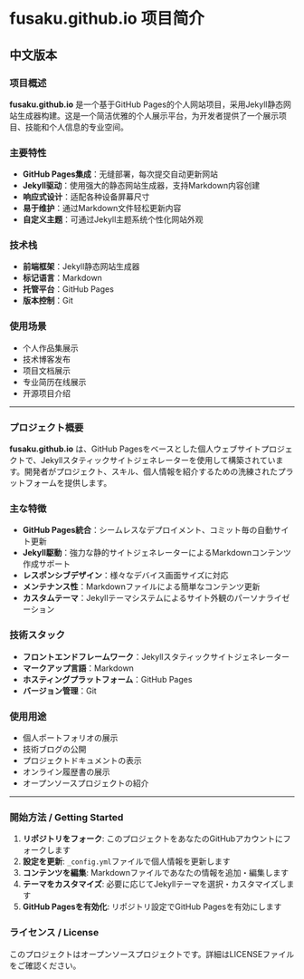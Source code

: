 # fusaku.github.io 项目简介

## 中文版本

### 项目概述
**fusaku.github.io** 是一个基于GitHub Pages的个人网站项目，采用Jekyll静态网站生成器构建。这是一个简洁优雅的个人展示平台，为开发者提供了一个展示项目、技能和个人信息的专业空间。

### 主要特性
- **GitHub Pages集成**：无缝部署，每次提交自动更新网站
- **Jekyll驱动**：使用强大的静态网站生成器，支持Markdown内容创建
- **响应式设计**：适配各种设备屏幕尺寸
- **易于维护**：通过Markdown文件轻松更新内容
- **自定义主题**：可通过Jekyll主题系统个性化网站外观

### 技术栈
- **前端框架**：Jekyll静态网站生成器
- **标记语言**：Markdown
- **托管平台**：GitHub Pages
- **版本控制**：Git

### 使用场景
- 个人作品集展示
- 技术博客发布
- 项目文档展示
- 专业简历在线展示
- 开源项目介绍

---
### プロジェクト概要
**fusaku.github.io** は、GitHub Pagesをベースとした個人ウェブサイトプロジェクトで、Jekyllスタティックサイトジェネレーターを使用して構築されています。開発者がプロジェクト、スキル、個人情報を紹介するための洗練されたプラットフォームを提供します。

### 主な特徴
- **GitHub Pages統合**：シームレスなデプロイメント、コミット毎の自動サイト更新
- **Jekyll駆動**：強力な静的サイトジェネレーターによるMarkdownコンテンツ作成サポート
- **レスポンシブデザイン**：様々なデバイス画面サイズに対応
- **メンテナンス性**：Markdownファイルによる簡単なコンテンツ更新
- **カスタムテーマ**：Jekyllテーマシステムによるサイト外観のパーソナライゼーション

### 技術スタック
- **フロントエンドフレームワーク**：Jekyllスタティックサイトジェネレーター
- **マークアップ言語**：Markdown
- **ホスティングプラットフォーム**：GitHub Pages
- **バージョン管理**：Git

### 使用用途
- 個人ポートフォリオの展示
- 技術ブログの公開
- プロジェクトドキュメントの表示
- オンライン履歴書の展示
- オープンソースプロジェクトの紹介

---

### 開始方法 / Getting Started

1. **リポジトリをフォーク**: このプロジェクトをあなたのGitHubアカウントにフォークします
2. **設定を更新**: `_config.yml`ファイルで個人情報を更新します
3. **コンテンツを編集**: Markdownファイルであなたの情報を追加・編集します
4. **テーマをカスタマイズ**: 必要に応じてJekyllテーマを選択・カスタマイズします
5. **GitHub Pagesを有効化**: リポジトリ設定でGitHub Pagesを有効にします

### ライセンス / License
このプロジェクトはオープンソースプロジェクトです。詳細はLICENSEファイルをご確認ください。
